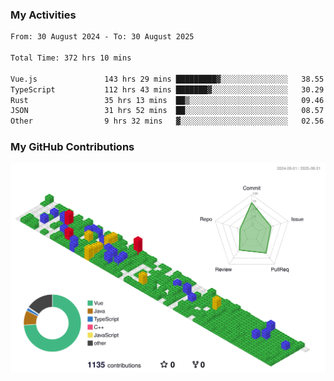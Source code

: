 ### My Activities

<!--START_SECTION:waka-->

```txt
From: 30 August 2024 - To: 30 August 2025

Total Time: 372 hrs 10 mins

Vue.js               143 hrs 29 mins █████████▓░░░░░░░░░░░░░░░   38.55 %
TypeScript           112 hrs 43 mins ███████▓░░░░░░░░░░░░░░░░░   30.29 %
Rust                 35 hrs 13 mins  ██▒░░░░░░░░░░░░░░░░░░░░░░   09.46 %
JSON                 31 hrs 52 mins  ██░░░░░░░░░░░░░░░░░░░░░░░   08.57 %
Other                9 hrs 32 mins   ▓░░░░░░░░░░░░░░░░░░░░░░░░   02.56 %
```

<!--END_SECTION:waka-->

### My GitHub Contributions

![](./profile-3d-contrib/profile-gitblock.svg)
